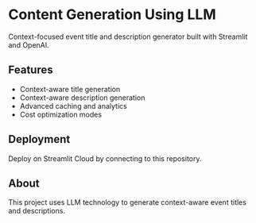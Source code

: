 # Content Generation Using LLM

Context-focused event title and description generator built with Streamlit and OpenAI.

## Features
- Context-aware title generation
- Context-aware description generation  
- Advanced caching and analytics
- Cost optimization modes

## Deployment
Deploy on Streamlit Cloud by connecting to this repository.

## About
This project uses LLM technology to generate context-aware event titles and descriptions. 
